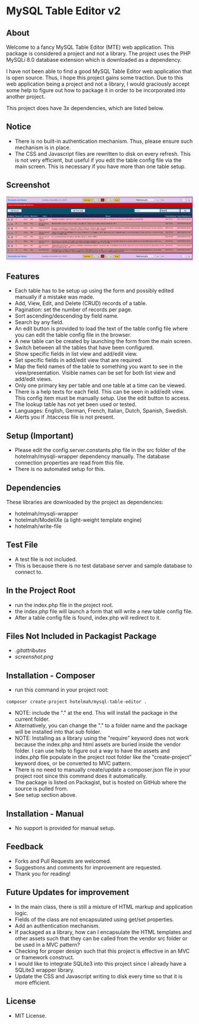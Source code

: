 # MySQL Table Editor v2

## About

Welcome to a fancy MySQL Table Editor (MTE) web application. This package is considered a project and not a library. The project uses the PHP MySQLi 8.0 database extension which is downloaded as a dependency.

I have not been able to find a good MySQL Table Editor web application that is open source. Thus, I hope this project gains some traction. Due to this web application being a project and not a library,
I would graciously accept some help to figure out how to package it in order to be incorporated into another project.

This project does have 3x dependencies, which are listed below.

## Notice

- There is no built-in authentication mechanism. Thus, please ensure such mechanism is in place.
- The CSS and Javascript files are rewritten to disk on every refresh. This is not very efficient, but useful if you edit the table config file via the main screen. This is necessary if you have more than one table setup.

## Screenshot

![MTE Screenshot](screenshot.png?raw=true "MySQL Table Editor v2 Screen Shot")

## Features

- Each table has to be setup up using the form and possibly edited manually if a mistake was made.
- Add, View, Edit, and Delete (CRUD) records of a table.
- Pagination: set the number of records per page.
- Sort ascending/descending by field name.
- Search by any field.
- An edit button is provided to load the text of the table config file where you can edit the table config file in the browser.
- A new table can be created by launching the form from the main screen.
- Switch between all the tables that have been configured.
- Show specific fields in list view and add/edit view.
- Set specific fields in add/edit view that are required.
- Map the field names of the table to something you want to see in the view/presentation. Visible names can be set for both list view and add/edit views.
- Only one primary key per table and one table at a time can be viewed.
- There is a help texts for each field. This can be seen in add/edit view. This config item must be manually setup. Use the edit button to access.
- The lookup table has not yet been used or tested.
- Languages: English, German, French, Italian, Dutch, Spanish, Swedish.
- Alerts you if .htaccess file is not present.

## Setup (Important)

- Please edit the config.server.constants.php file in the src folder of the hotelmah/mysqli-wrapper dependency manually. The database connection properties are read from this file.
- There is no automated setup for this.

## Dependencies

These libraries are downloaded by the project as dependencies:

- hotelmah/mysqli-wrapper
- hotelmah/ModeliXe (a light-weight template engine)
- hotelmah/write-file

## Test File

- A test file is not included.
- This is because there is no test database server and sample database to connect to.

## In the Project Root

- run the index.php file in the project root.
- the index.php file will launch a form that will write a new table config file.
- After a table config file is found, index.php will redirect to it.

## Files Not Included in Packagist Package

- *.gitattributes*
- *screenshot.png*

## Installation - Composer

- run this command in your project root:

`
composer create-project hotelmah/mysql-table-editor .
`

- NOTE: include the "." at the end. This will install the package in the current folder.
- Alternatively, you can change the "." to a folder name and the package will be installed into that sub folder.
- NOTE: Installing as a library using the "require" keyword does not work because the index.php and html assets are buried inside the vendor folder. I can use help to figure out a way to have the assets and index.php file populate in the project root folder like the "create-project" keyword does, or be converted to MVC pattern.
- There is no need to manually create/update a composer.json file in your project root since this command does it automatically.
- The package is listed on Packagist, but is hosted on GitHub where the source is pulled from.
- See setup section above.

## Installation - Manual

- No support is provided for manual setup.

## Feedback

- Forks and Pull Requests are welcomed.
- Suggestions and comments for improvement are requested.
- Thank you for reading!

## Future Updates for improvement

- In the main class, there is still a mixture of HTML markup and application logic.
- Fields of the class are not encapsulated using get/set properties.
- Add an authentication mechanism.
- If packaged as a library, how can I encapsulate the HTML templates and other assets such that they can be called from the vendor src folder or be used in a MVC pattern?
- Checking for proper design such that this project is effective in an MVC or framework construct.
- I would like to integrate SQLite3 into this project since I already have a SQLite3 wrapper library.
- Update the CSS and Javascript writing to disk every time so that it is more efficient.

## License

- MIT License.
